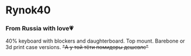 # Rynok40
### From Russia with love💗
40% keyboard with blockers and daughterboard. Top mount. Barebone or 3d print case versions.
~~"А у той тёти помидоры дешевле"~~
